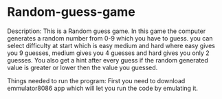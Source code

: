 # Random-guess-game


Description:
This is a Random guess game. In this game the computer generates a random number from 0-9 which you have to guess. you can select difficulty at start which is easy medium and hard where easy gives you 9 guesses, medium gives you 4 guesses and hard gives you only 2 guesses. You also get a hint after every guess if the random generated value is greater or lower then the value you guessed.

Things needed to run the program:
First you need to download emmulator8086 app which will let you run the code by emulating it.
